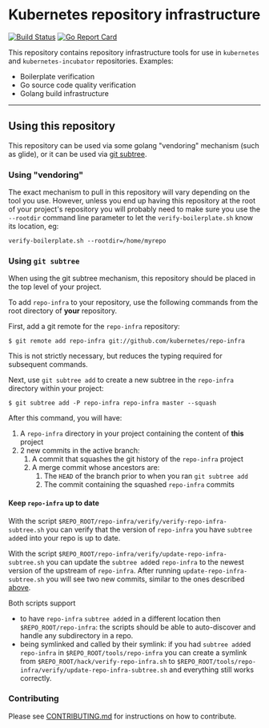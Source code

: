 # Kubernetes repository infrastructure
[![Build Status](https://travis-ci.org/kubernetes/repo-infra.svg?branch=master)](https://travis-ci.org/kubernetes/repo-infra)  [![Go Report Card](https://goreportcard.com/badge/github.com/kubernetes/repo-infra)](https://goreportcard.com/report/github.com/kubernetes/repo-infra)

This repository contains repository infrastructure tools for use in
`kubernetes` and `kubernetes-incubator` repositories.  Examples:

- Boilerplate verification
- Go source code quality verification
- Golang build infrastructure

---

## Using this repository

This repository can be used via some golang "vendoring" mechanism 
(such as glide), or it can be used via
[git subtree](http://git.kernel.org/cgit/git/git.git/plain/contrib/subtree/git-subtree.txt).

### Using "vendoring"

The exact mechanism to pull in this repository will vary depending on
the tool you use. However, unless you end up having this repository
at the root of your project's repository you will probably need to 
make sure you use the `--rootdir` command line parameter to let the
`verify-boilerplate.sh` know its location, eg:

    verify-boilerplate.sh --rootdir=/home/myrepo

### Using `git subtree`

When using the git subtree mechanism, this repository should be placed in the 
top level of your project.

To add `repo-infra` to your repository, use the following commands from the 
root directory of **your** repository.

First, add a git remote for the `repo-infra` repository:

```
$ git remote add repo-infra git://github.com/kubernetes/repo-infra
```

This is not strictly necessary, but reduces the typing required for subsequent
commands.

Next, use `git subtree add` to create a new subtree in the `repo-infra`
directory within your project:

```
$ git subtree add -P repo-infra repo-infra master --squash
```

After this command, you will have:

1.  A `repo-infra` directory in your project containing the content of **this**
    project
2.  2 new commits in the active branch:
    1.  A commit that squashes the git history of the `repo-infra` project
    2.  A merge commit whose ancestors are:
        1.  The `HEAD` of the branch prior to when you ran `git subtree add`
        2.  The commit containing the squashed `repo-infra` commits

#### Keep `repo-infra` up to date

With the script `$REPO_ROOT/repo-infra/verify/verify-repo-infra-subtree.sh` you
can verify that the version of `repo-infra` you have `subtree add`ed into your
repo is up to date.

With the script `$REPO_ROOT/repo-infra/verify/update-repo-infra-subtree.sh` you
can update the `subtree add`ed `repo-infra` to the newest version of the
upstream of `repo-infra`.
After running `update-repo-infra-subtree.sh` you will see two new commits,
similar to the ones described [above](#using-git-subtree).

Both scripts support
- to have `repo-infra` `subtree add`ed in a different location then
  `$REPO_ROOT/repo-infra`: the scripts should be able to auto-discover and
  handle any subdirectory in a repo.
- being symlinked and called by their symlink: if you had `subtree add`ed
  `repo-infra` in `$REPO_ROOT/tools/repo-infra` you can create a symlink from
  `$REPO_ROOT/hack/verify-repo-infra.sh` to
  `$REPO_ROOT/tools/repo-infra/verify/update-repo-infra-subtree.sh` and
  everything still works correctly.

### Contributing

Please see [CONTRIBUTING.md](CONTRIBUTING.md) for instructions on how to contribute.
